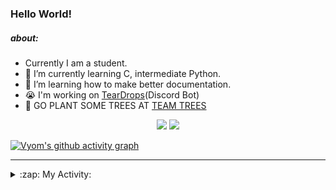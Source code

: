 ### Hello World!

##### about:
- Currently I am a student.
- 🌱 I’m currently learning C, intermediate Python.
- 🌱 I’m learning how to make better documentation.
- 😭 I'm working on [TearDrops](https://github.com/Vyvy-vi/TearDrops)(Discord Bot)
- 🌱 GO PLANT SOME TREES AT [TEAM TREES](https://teamtrees.org/)

<p align="center">
  <a href="https://twitter.com/Vyvy_viM"><img target="_blank" src="https://img.shields.io/badge/twitter%20@Vyvy_viM-0D95E8?style=for-the-badge&logo=twitter&logoColor=white"/></a> 
  <a href="https://vyvy-vi.github.io/portfolio"><img target="_blank" src="https://img.shields.io/badge/-I%27m_craving_for_open_source-green?style=for-the-badge&logo=github&logoColor=black"/></a> 
</p>

[![Vyom's github activity graph](https://activity-graph.herokuapp.com/graph?username=Vyvy-vi)](https://github.com/ashutosh00710/github-readme-activity-graph)

---
<details>
  <summary>:zap: My Activity:</summary>
  
<!--START_SECTION:waka-->
**I'm a Night 🦉** 

```text
🌞 Morning    28 commits     █░░░░░░░░░░░░░░░░░░░░░░░░   4.7% 
🌆 Daytime    131 commits    █████░░░░░░░░░░░░░░░░░░░░   21.98% 
🌃 Evening    231 commits    █████████░░░░░░░░░░░░░░░░   38.76% 
🌙 Night      206 commits    ████████░░░░░░░░░░░░░░░░░   34.56%

```
📅 **I'm Most Productive on Sunday** 

```text
Monday       66 commits     ██░░░░░░░░░░░░░░░░░░░░░░░   11.07% 
Tuesday      92 commits     ███░░░░░░░░░░░░░░░░░░░░░░   15.44% 
Wednesday    87 commits     ███░░░░░░░░░░░░░░░░░░░░░░   14.6% 
Thursday     81 commits     ███░░░░░░░░░░░░░░░░░░░░░░   13.59% 
Friday       41 commits     █░░░░░░░░░░░░░░░░░░░░░░░░   6.88% 
Saturday     88 commits     ███░░░░░░░░░░░░░░░░░░░░░░   14.77% 
Sunday       141 commits    ██████░░░░░░░░░░░░░░░░░░░   23.66%

```


📊 **This Week I Spent My Time On** 

```text
🔥 Editors: 
Vim                      7 hrs 6 mins        █████████████████████████   99.68% 
VS Code                  1 min               ░░░░░░░░░░░░░░░░░░░░░░░░░   0.32%

🐱‍💻 Projects: 
api                      5 hrs 57 mins       ████████████████████░░░░░   83.47% 
Heptagram                17 mins             █░░░░░░░░░░░░░░░░░░░░░░░░   4.06% 
Shepherd-bot             16 mins             █░░░░░░░░░░░░░░░░░░░░░░░░   3.75% 
heptagram-api            14 mins             ░░░░░░░░░░░░░░░░░░░░░░░░░   3.46% 
Unknown Project          14 mins             ░░░░░░░░░░░░░░░░░░░░░░░░░   3.46%

```


 Last Updated on 07/08/2021
<!--END_SECTION:waka-->
</details>
